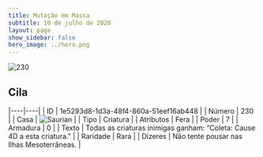 ```yaml
---
title: Mutação em Massa
subtitle: 10 de julho de 2020
layout: page
show_sidebar: false
hero_image: ../hero.png
---
```


![230](https://cdn.keyforgegame.com/media/card_front/pt/479_230_VHG8J2GPHF29_pt.png)

## Cila

|----|----|
| ID | 1e5293d8-1d3a-48f4-860a-51eef16ab448 |
| Número | 230 |
| Casa | ![Saurian](https://archonarcana.com/images/thumb/9/9e/Saurian_P.png/22px-Saurian_P.png "Sauro") |
| Tipo | Criatura |
| Atributos | Fera |
| Poder | 7 |
| Armadura | 0 |
| Texto | Todas as criaturas inimigas ganham: “Coleta: Cause 4D a esta criatura." |
| Raridade | Rara |
| Dizeres | Não tente pousar nas Ilhas Mesoterrâneas. |
